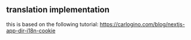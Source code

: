 ## translation implementation
this is based on the following tutorial:
https://carlogino.com/blog/nextjs-app-dir-i18n-cookie
